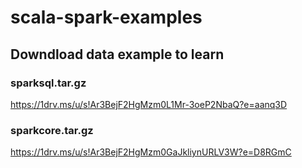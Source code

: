 # scala-spark-examples
## Downdload data example to learn
### sparksql.tar.gz
https://1drv.ms/u/s!Ar3BejF2HgMzm0L1Mr-3oeP2NbaQ?e=aanq3D
### sparkcore.tar.gz
https://1drv.ms/u/s!Ar3BejF2HgMzm0GaJkliynURLV3W?e=D8RGmC
